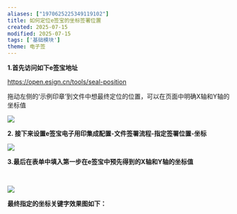 ```yaml
---
aliases: ["1970625225349119102"]
title: 如何定位e签宝的坐标签署位置
created: 2025-07-15
modified: 2025-07-15
tags: ['基础模块']
theme: 电子签
---
```


**1.首先访问如下e签宝地址**

<https://open.esign.cn/tools/seal-position>

拖动左侧的‘示例印章’到文件中想最终定位的位置，可以在页面中明确X轴和Y轴的坐标值

![](https://myhelpdoc.oss-cn-heyuan.aliyuncs.com/mdimages/71ca6cfd94d61f4e713c8840ca6f4751.jpg)

**2. 接下来设置e签宝电子用印集成配置-文件签署流程-指定签署位置-坐标**

![](https://myhelpdoc.oss-cn-heyuan.aliyuncs.com/mdimages/0b990f4ebd633124fa03bebd0468285f.jpg)

**3.最后在表单中填入第一步在e签宝中预先得到的X轴和Y轴的坐标值**

‍

![](https://myhelpdoc.oss-cn-heyuan.aliyuncs.com/mdimages/035f21d7d3403a27338d3cdee7dc06be.jpg)

**最终指定的坐标关键字效果图如下：**

